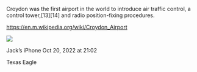 Croydon was the first airport in the world to introduce air traffic control, a control tower,[13][14] and radio position-fixing procedures.

https://en.m.wikipedia.org/wiki/Croydon_Airport

![](<file:///Users/johnoleary/Library/Mobile Documents/iCloud~is~workflow~my~workflows/Documents/Screenshots/2022-10-20 210229.png>)

Jack’s iPhone
Oct 20, 2022 at 21:02

Texas Eagle